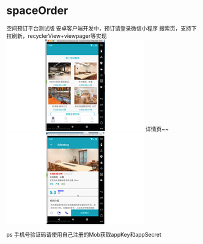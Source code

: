 # spaceOrder
空间预订平台测试版
安卓客户端开发中，预订请登录微信小程序
搜索页，支持下拉刷新，recyclerView+viewpager等实现
![image](https://github.com/wangbin1221/spaceOrder/blob/master/app/gif/search.gif)
详情页~~
![image](https://github.com/wangbin1221/spaceOrder/blob/master/app/gif/detail.gif)


ps 手机号验证码请使用自己注册的Mob获取appKey和appSecret
